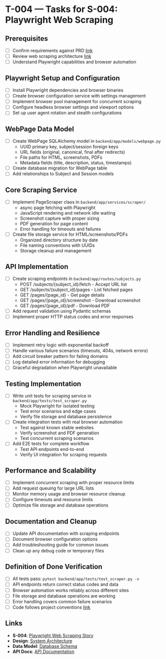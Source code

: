 # T-004 — Tasks for S-004: Playwright Web Scraping

## Prerequisites
- [ ] Confirm requirements against PRD [link](../../docs/product/osint-platform.md)
- [ ] Review web scraping architecture [link](../../docs/design/osint-platform.md)
- [ ] Understand Playwright capabilities and browser automation

## Playwright Setup and Configuration
- [ ] Install Playwright dependencies and browser binaries
- [ ] Create browser configuration service with settings management
- [ ] Implement browser pool management for concurrent scraping
- [ ] Configure headless browser settings and viewport options
- [ ] Set up user agent rotation and stealth configurations

## WebPage Data Model
- [ ] Create WebPage SQLAlchemy model in `backend/app/models/webpage.py`
  - UUID primary key, subject/session foreign keys
  - URL fields (original, canonical, final after redirects)
  - File paths for HTML, screenshots, PDFs
  - Metadata fields (title, description, status, timestamps)
- [ ] Create database migration for WebPage table
- [ ] Add relationships to Subject and Session models

## Core Scraping Service
- [ ] Implement PageScraper class in `backend/app/services/scraper/`
  - async page fetching with Playwright
  - JavaScript rendering and network idle waiting
  - Screenshot capture with proper sizing
  - PDF generation for page content
  - Error handling for timeouts and failures
- [ ] Create file storage service for HTML/screenshots/PDFs
  - Organized directory structure by date
  - File naming conventions with UUIDs
  - Storage cleanup and management

## API Implementation
- [ ] Create scraping endpoints in `backend/app/routes/subjects.py`
  - POST /subjects/{subject_id}/fetch - Accept URL list
  - GET /subjects/{subject_id}/pages - List fetched pages
  - GET /pages/{page_id} - Get page details
  - GET /pages/{page_id}/screenshot - Download screenshot
  - GET /pages/{page_id}/pdf - Download PDF
- [ ] Add request validation using Pydantic schemas
- [ ] Implement proper HTTP status codes and error responses

## Error Handling and Resilience
- [ ] Implement retry logic with exponential backoff
- [ ] Handle various failure scenarios (timeouts, 404s, network errors)
- [ ] Add circuit breaker pattern for failing domains
- [ ] Log detailed error information for debugging
- [ ] Graceful degradation when Playwright unavailable

## Testing Implementation
- [ ] Write unit tests for scraping service in `backend/app/tests/test_scraper.py`
  - Mock Playwright for isolated testing
  - Test error scenarios and edge cases
  - Verify file storage and database persistence
- [ ] Create integration tests with real browser automation
  - Test against known stable websites
  - Verify screenshot and PDF generation
  - Test concurrent scraping scenarios
- [ ] Add E2E tests for complete workflow
  - Test API endpoints end-to-end
  - Verify UI integration for scraping requests

## Performance and Scalability
- [ ] Implement concurrent scraping with proper resource limits
- [ ] Add request queuing for large URL lists
- [ ] Monitor memory usage and browser resource cleanup
- [ ] Configure timeouts and resource limits
- [ ] Optimize file storage and database operations

## Documentation and Cleanup
- [ ] Update API documentation with scraping endpoints
- [ ] Document browser configuration options
- [ ] Add troubleshooting guide for common issues
- [ ] Clean up any debug code or temporary files

## Definition of Done Verification
- [ ] All tests pass: `pytest backend/app/tests/test_scraper.py -v`
- [ ] API endpoints return correct status codes and data
- [ ] Browser automation works reliably across different sites
- [ ] File storage and database operations are working
- [ ] Error handling covers common failure scenarios
- [ ] Code follows project conventions [link](../../standards/conventions.md)

## Links
- **S-004**: [Playwright Web Scraping Story](../stories/S-004-web-scraping.md)
- **Design**: [System Architecture](../../docs/design/osint-platform.md)
- **Data Model**: [Database Schema](../../docs/data-model.md)
- **API Docs**: [API Documentation](../../docs/api.md)